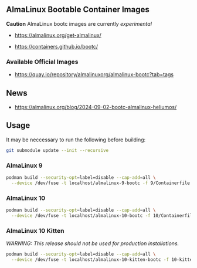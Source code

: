 ## AlmaLinux Bootable Container Images

**Caution** AlmaLinux bootc images are currently *experimental*

- https://almalinux.org/get-almalinux/

- https://containers.github.io/bootc/

### Available Official Images

- https://quay.io/repository/almalinuxorg/almalinux-bootc?tab=tags

## News

- https://almalinux.org/blog/2024-09-02-bootc-almalinux-heliumos/

## Usage

It may be neccessary to run the following before building:

```sh
git submodule update --init --recursive
```

### AlmaLinux 9

```sh
podman build --security-opt=label=disable --cap-add=all \
  --device /dev/fuse -t localhost/almalinux-9-bootc -f 9/Containerfile .
```

### AlmaLinux 10

```sh
podman build --security-opt=label=disable --cap-add=all \
  --device /dev/fuse -t localhost/almalinux-10-bootc -f 10/Containerfile .
```

### AlmaLinux 10 Kitten

*WARNING: This release should not be used for production installations.*

```sh
podman build --security-opt=label=disable --cap-add=all \
  --device /dev/fuse -t localhost/almalinux-10-kitten-bootc -f 10-kitten/Containerfile .
```

